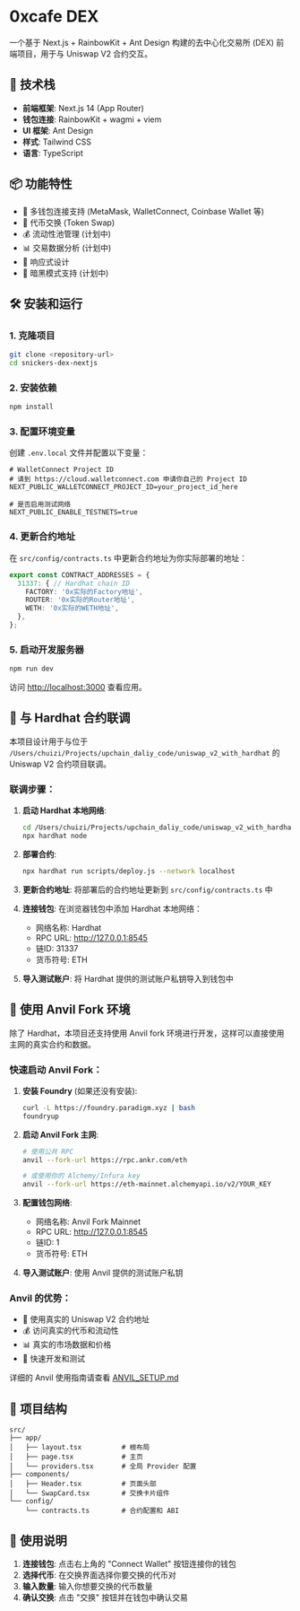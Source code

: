 # 0xcafe DEX

一个基于 Next.js + RainbowKit + Ant Design 构建的去中心化交易所 (DEX) 前端项目，用于与 Uniswap V2 合约交互。

## 🚀 技术栈

- **前端框架**: Next.js 14 (App Router)
- **钱包连接**: RainbowKit + wagmi + viem
- **UI 框架**: Ant Design
- **样式**: Tailwind CSS
- **语言**: TypeScript

## 📦 功能特性

- 🔗 多钱包连接支持 (MetaMask, WalletConnect, Coinbase Wallet 等)
- 💱 代币交换 (Token Swap)
- 💰 流动性池管理 (计划中)
- 📊 交易数据分析 (计划中)
- 📱 响应式设计
- 🌙 暗黑模式支持 (计划中)

## 🛠️ 安装和运行

### 1. 克隆项目

```bash
git clone <repository-url>
cd snickers-dex-nextjs
```

### 2. 安装依赖

```bash
npm install
```

### 3. 配置环境变量

创建 `.env.local` 文件并配置以下变量：

```env
# WalletConnect Project ID
# 请到 https://cloud.walletconnect.com 申请你自己的 Project ID
NEXT_PUBLIC_WALLETCONNECT_PROJECT_ID=your_project_id_here

# 是否启用测试网络
NEXT_PUBLIC_ENABLE_TESTNETS=true
```

### 4. 更新合约地址

在 `src/config/contracts.ts` 中更新合约地址为你实际部署的地址：

```typescript
export const CONTRACT_ADDRESSES = {
  31337: { // Hardhat chain ID
    FACTORY: '0x实际的Factory地址',
    ROUTER: '0x实际的Router地址',
    WETH: '0x实际的WETH地址',
  },
};
```

### 5. 启动开发服务器

```bash
npm run dev
```

访问 [http://localhost:3000](http://localhost:3000) 查看应用。

## 🔧 与 Hardhat 合约联调

本项目设计用于与位于 `/Users/chuizi/Projects/upchain_daliy_code/uniswap_v2_with_hardhat` 的 Uniswap V2 合约项目联调。

### 联调步骤：

1. **启动 Hardhat 本地网络**:
   ```bash
   cd /Users/chuizi/Projects/upchain_daliy_code/uniswap_v2_with_hardhat
   npx hardhat node
   ```

2. **部署合约**:
   ```bash
   npx hardhat run scripts/deploy.js --network localhost
   ```

3. **更新合约地址**: 将部署后的合约地址更新到 `src/config/contracts.ts` 中

4. **连接钱包**: 在浏览器钱包中添加 Hardhat 本地网络：
   - 网络名称: Hardhat
   - RPC URL: http://127.0.0.1:8545
   - 链ID: 31337
   - 货币符号: ETH

5. **导入测试账户**: 将 Hardhat 提供的测试账户私钥导入到钱包中

## 🍴 使用 Anvil Fork 环境

除了 Hardhat，本项目还支持使用 Anvil fork 环境进行开发，这样可以直接使用主网的真实合约和数据。

### 快速启动 Anvil Fork：

1. **安装 Foundry** (如果还没有安装):
   ```bash
   curl -L https://foundry.paradigm.xyz | bash
   foundryup
   ```

2. **启动 Anvil Fork 主网**:
   ```bash
   # 使用公共 RPC
   anvil --fork-url https://rpc.ankr.com/eth
   
   # 或使用你的 Alchemy/Infura key
   anvil --fork-url https://eth-mainnet.alchemyapi.io/v2/YOUR_KEY
   ```

3. **配置钱包网络**:
   - 网络名称: Anvil Fork Mainnet
   - RPC URL: http://127.0.0.1:8545
   - 链ID: 1
   - 货币符号: ETH

4. **导入测试账户**: 使用 Anvil 提供的测试账户私钥

### Anvil 的优势：
- 🔗 使用真实的 Uniswap V2 合约地址
- 💰 访问真实的代币和流动性
- 📊 真实的市场数据和价格
- 🚀 快速开发和测试

详细的 Anvil 使用指南请查看 [ANVIL_SETUP.md](ANVIL_SETUP.md)

## 📁 项目结构

```
src/
├── app/
│   ├── layout.tsx          # 根布局
│   ├── page.tsx            # 主页
│   └── providers.tsx       # 全局 Provider 配置
├── components/
│   ├── Header.tsx          # 页面头部
│   └── SwapCard.tsx        # 交换卡片组件
└── config/
    └── contracts.ts        # 合约配置和 ABI
```

## 🎯 使用说明

1. **连接钱包**: 点击右上角的 "Connect Wallet" 按钮连接你的钱包
2. **选择代币**: 在交换界面选择你要交换的代币对
3. **输入数量**: 输入你想要交换的代币数量
4. **确认交换**: 点击 "交换" 按钮并在钱包中确认交易
